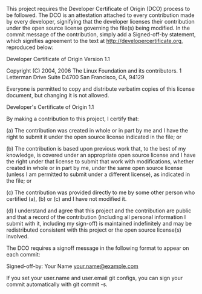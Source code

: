 This project requires the Developer Certificate of Origin (DCO) process to be
followed. The DCO is an attestation attached to every contribution made by every
developer, signifying that the developer licenses their contribution under the
open source license governing the file(s) being modified. In the commit message
of the contribution, simply add a Signed-off-by statement, which signifies
agreement to the text at http://developercertificate.org, reproduced below: 

Developer Certificate of Origin
Version 1.1

Copyright (C) 2004, 2006 The Linux Foundation and its contributors.
1 Letterman Drive
Suite D4700
San Francisco, CA, 94129

Everyone is permitted to copy and distribute verbatim copies of this
license document, but changing it is not allowed.

Developer's Certificate of Origin 1.1

By making a contribution to this project, I certify that:

(a) The contribution was created in whole or in part by me and I
    have the right to submit it under the open source license
    indicated in the file; or

(b) The contribution is based upon previous work that, to the best
    of my knowledge, is covered under an appropriate open source
    license and I have the right under that license to submit that
    work with modifications, whether created in whole or in part
    by me, under the same open source license (unless I am
    permitted to submit under a different license), as indicated
    in the file; or

(c) The contribution was provided directly to me by some other
    person who certified (a), (b) or (c) and I have not modified
    it.

(d) I understand and agree that this project and the contribution
    are public and that a record of the contribution (including all
    personal information I submit with it, including my sign-off) is
    maintained indefinitely and may be redistributed consistent with
    this project or the open source license(s) involved.

The DCO requires a signoff message in the following format to appear on each
commit:

Signed-off-by: Your Name <your.name@example.com>

If you set your user.name and user.email git configs, you can sign your commit
automatically with git commit -s.